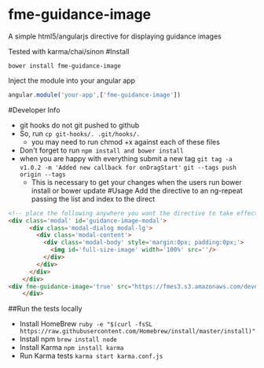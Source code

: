 # fme-guidance-image
A simple html5/angularjs directive for displaying guidance images

Tested with karma/chai/sinon
#Install
```
bower install fme-guidance-image
```
Inject the module into your angular app
```js
angular.module('your-app',['fme-guidance-image'])
```
#Developer Info
- git hooks do not git pushed to github
- So, run 
``` cp git-hooks/. .git/hooks/. ```
  - you may need to run chmod +x against each of these files
- Don't forget to run ```npm install and bower install```
- when you are happy with everything submit a new tag ```git tag -a v1.0.2 -m 'Added new callback for onDragStart'``` ```git --tags push origin --tags```
  - This is necessary to get your changes when the users run bower install or bower update 
#Usage
Add the directive to an ng-repeat passing the list and index to the direct
```html
<!-- place the following anywhere you want the directive to take effect. The id is important. It must be set to id="guidance-image-modal" -->
<div class='modal' id='guidance-image-modal'>
      <div class='modal-dialog modal-lg'>
        <div class='modal-content'>
          <div class='modal-body' style='margin:0px; padding:0px;'>
            <img id='full-size-image' width='100%' src=''/>
          </div>
        </div>
      </div>
    </div>
<div fme-guidance-image='true' src="https://fmes3.s3.amazonaws.com/development/uploads/screwdriver/user_upload/image/3/thumb_IMG_0094.jpg">
    </div>
```

##Run the tests locally
  - Install HomeBrew
    ```ruby -e "$(curl -fsSL https://raw.githubusercontent.com/Homebrew/install/master/install)"```
  - Install npm
    ```brew install node```
  - Install Karma
    ```npm install karma```
  - Run Karma tests
    ```karma start karma.conf.js```
